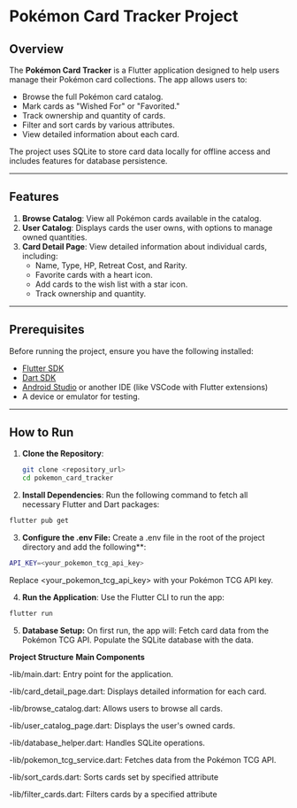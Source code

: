 # Pokémon Card Tracker Project

## Overview

The **Pokémon Card Tracker** is a Flutter application designed to help users manage their Pokémon card collections. The app allows users to:
- Browse the full Pokémon card catalog.
- Mark cards as "Wished For" or "Favorited."
- Track ownership and quantity of cards.
- Filter and sort cards by various attributes.
- View detailed information about each card.

The project uses SQLite to store card data locally for offline access and includes features for database persistence.

---

## Features

1. **Browse Catalog**: View all Pokémon cards available in the catalog.
2. **User Catalog**: Displays cards the user owns, with options to manage owned quantities.
3. **Card Detail Page**: View detailed information about individual cards, including:
   - Name, Type, HP, Retreat Cost, and Rarity.
   - Favorite cards with a heart icon.
   - Add cards to the wish list with a star icon.
   - Track ownership and quantity.

---

## Prerequisites

Before running the project, ensure you have the following installed:
- [Flutter SDK](https://flutter.dev/docs/get-started/install)
- [Dart SDK](https://dart.dev/get-dart)
- [Android Studio](https://developer.android.com/studio) or another IDE (like VSCode with Flutter extensions)
- A device or emulator for testing.

---

## How to Run

1. **Clone the Repository**:
   ```bash
   git clone <repository_url>
   cd pokemon_card_tracker

2. **Install Dependencies**: Run the following command to fetch all necessary Flutter and Dart packages:

```bash
flutter pub get
```
3. **Configure the .env File:** Create a .env file in the root of the project directory and add the following**:
```bash
API_KEY=<your_pokemon_tcg_api_key>
```
Replace <your_pokemon_tcg_api_key> with your Pokémon TCG API key.

4. **Run the Application**: Use the Flutter CLI to run the app:
```bash
flutter run
```
5. **Database Setup:** On first run, the app will:
Fetch card data from the Pokémon TCG API.
Populate the SQLite database with the data.

**Project Structure**
**Main Components**

-lib/main.dart: Entry point for the application.

-lib/card_detail_page.dart: Displays detailed information for each card.

-lib/browse_catalog.dart: Allows users to browse all cards.

-lib/user_catalog_page.dart: Displays the user's owned cards.

-lib/database_helper.dart: Handles SQLite operations.

-lib/pokemon_tcg_service.dart: Fetches data from the Pokémon TCG API.

-lib/sort_cards.dart: Sorts cards set by specified attribute

-lib/filter_cards.dart: Filters cards by a specified attribute




